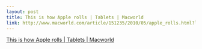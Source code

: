 ```yaml
--- 
layout: post
title: This is how Apple rolls | Tablets | Macworld
link: http://www.macworld.com/article/151235/2010/05/apple_rolls.html?lsrc=smokemonster
---
```

<a href=
"http://www.macworld.com/article/151235/2010/05/apple_rolls.html?lsrc=smokemonster">
This is how Apple rolls | Tablets | Macworld</a>
